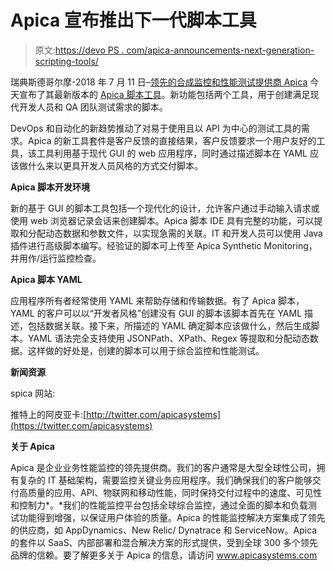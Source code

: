 # Apica 宣布推出下一代脚本工具

> 原文:[https://devo PS . com/apica-announcements-next-generation-scripting-tools/](https://devops.com/apica-announces-next-generation-scripting-tools/)

瑞典斯德哥尔摩-2018 年 7 月 11 日–[领先的合成监控和性能测试提供商 Apica](http://www.apica.com/) 今天宣布了其最新版本的 [Apica 脚本工具](https://www.apicasystems.com/scripting-tools/)。新功能包括两个工具，用于创建满足现代开发人员和 QA 团队测试需求的脚本。

DevOps 和自动化的新趋势推动了对易于使用且以 API 为中心的测试工具的需求。Apica 的新工具套件是客户反馈的直接结果，客户反馈要求一个用户友好的工具，该工具利用基于现代 GUI 的 web 应用程序，同时通过描述脚本在 YAML 应该做什么来以更具开发人员风格的方式交付脚本。

**Apica 脚本开发环境**

新的基于 GUI 的脚本工具包括一个现代化的设计，允许客户通过手动输入请求或使用 web 浏览器记录会话来创建脚本。Apica 脚本 IDE 具有完整的功能，可以提取和分配动态数据和参数文件，以实现急需的关联。IT 和开发人员可以使用 Java 插件进行高级脚本编写。经验证的脚本可上传至 Apica Synthetic Monitoring，并用作/运行监控检查。

**Apica 脚本 YAML**

应用程序所有者经常使用 YAML 来帮助存储和传输数据。有了 Apica 脚本，YAML 的客户可以以“开发者风格”创建没有 GUI 的脚本该脚本首先在 YAML 描述，包括数据关联。接下来，所描述的 YAML 确定脚本应该做什么，然后生成脚本。YAML 语法完全支持使用 JSONPath、XPath、Regex 等提取和分配动态数据。这样做的好处是，创建的脚本可以用于综合监控和性能测试。

**新闻资源**

spica 网站:

推特上的阿皮亚卡:[http://twitter.com/apicasystems](https://twitter.com/apicasystems)

**关于 Apica**

Apica 是企业业务性能监控的领先提供商。我们的客户通常是大型全球性公司，拥有复杂的 IT 基础架构，需要监控关键业务应用程序。我们确保我们的客户能够交付高质量的应用、API、物联网和移动性能，同时保持交付过程中的速度、可见性和控制力*。*我们的性能监控平台包括全球综合监控，通过全面的脚本和负载测试功能得到增强，以保证用户体验的质量。Apica 的性能监控解决方案集成了领先的供应商，如 AppDynamics、New Relic/ Dynatrace 和 ServiceNow。Apica 的套件以 SaaS、内部部署和混合解决方案的形式提供，受到全球 300 多个领先品牌的信赖。要了解更多关于 Apica 的信息，请访问 www.apicasystems.com